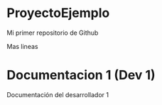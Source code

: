 # ProyectoEjemplo
Mi primer repositorio de Github

Mas lineas
# Documentacion 1 (Dev 1)
Documentación del desarrollador 1
